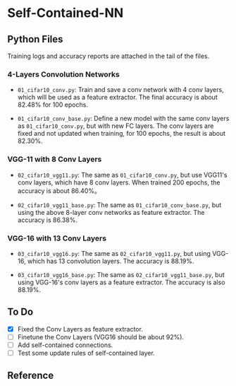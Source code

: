 # Self-Contained-NN

## Python Files

Training logs and accuracy reports are attached in the tail of the files.

### 4-Layers Convolution Networks

* `01_cifar10_conv.py`: Train and save a conv network with 4 conv layers, which will be used as a feature extractor. The final accuracy is about 82.48% for 100 epochs.

* `01_cifar10_conv_base.py`: Define a new model with the same conv layers as `01_cifar10_conv.py`, but with new FC layers. The conv layers are fixed and not updated when training, for 100 epochs, the result is about 82.30%.

### VGG-11 with 8 Conv Layers

* `02_cifar10_vgg11.py`: The same as `01_cifar10_conv.py`, but use VGG11's conv layers, which have 8 conv layers. When trained 200 epochs, the accuracy is about 86.40%。

* `02_cifar10_vgg11_base.py`: The same as `01_cifar10_conv_base.py`, but using the above 8-layer conv networks as feature extractor. The accuracy is 86.38%.

### VGG-16 with 13 Conv Layers

* `03_cifar10_vgg16.py`: The same as `02_cifar10_vgg11.py`, but using VGG-16, which has 13 convolution layers. The accuracy is 88.19%.

* `03_cifar10_vgg16_base.py`: The same as `02_cifar10_vgg11_base.py`, but using VGG-16's conv layers as a feature extractor. The accuracy is also 88.19%.

## To Do

- [x] Fixed the Conv Layers as feature extractor.
- [ ] Finetune the Conv Layers (VGG16 should be about 92%).
- [ ] Add self-contained connections.
- [ ] Test some update rules of self-contained layer.

## Reference

[]()
